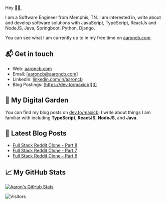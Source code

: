 Hey 👋🏻,

I am a Software Engineer from Memphis, TN. I am interested in, write about and develop software solutions with JavaScript, TypeScript, ReactJs and NodeJS, Java, Springboot, Python, Django.

You can see what I am currently up to in my free time on [aaroncb.com][1].

## 📬 Get in touch

- Web: [aaroncb.com][1]
- Email: [aaroncb@aaroncb.com]
- LinkedIn: [linkedin.com/in/aaroncb][2]
- Blog Postings: [https://dev.to/maxicb][3]

## 🌳 My Digital Garden

You can find my blog posts on [dev.to/maxicb][3]. I write about things
I am familiar with including **TypeScript**, **ReactJS**,
**NodeJS**, and **Java**.

## 📕 Latest Blog Posts

<!-- BLOG-POST-LIST:START -->
- [Full Stack Reddit Clone - Part 8](https://dev.to/maxicb/full-stack-reddit-clone-spring-boot-react-electron-app-part-8-oa7)
- [Full Stack Reddit Clone - Part 7](https://dev.to/maxicb/full-stack-reddit-clone-spring-boot-react-electron-app-part-7-17mg)
- [Full Stack Reddit Clone - Part 6](https://dev.to/maxicb/full-stack-reddit-clone-spring-boot-react-electron-app-part-6-5e33)
<!-- BLOG-POST-LIST:END -->

## &#x1f4c8; My GitHub Stats

<a href="https://github.com/maxicb/maxicb">
  <img align="center" src="https://github-readme-stats.vercel.app/api?username=maxicb&show_icons=true&line_height=27&count_private=true&title_color=ffffff&text_color=c9cacc&icon_color=2bbc8a&bg_color=1d1f21" alt="Aaron's GitHub Stats" />
</a>

![Visitors](https://visitor-badge.laobi.icu/badge?page_id=MaxiCB.MaxiCB)

[1]: https://aaroncb.com
[2]: https://www.linkedin.com/in/aaroncb/
[3]: https://dev.to/maxicb
